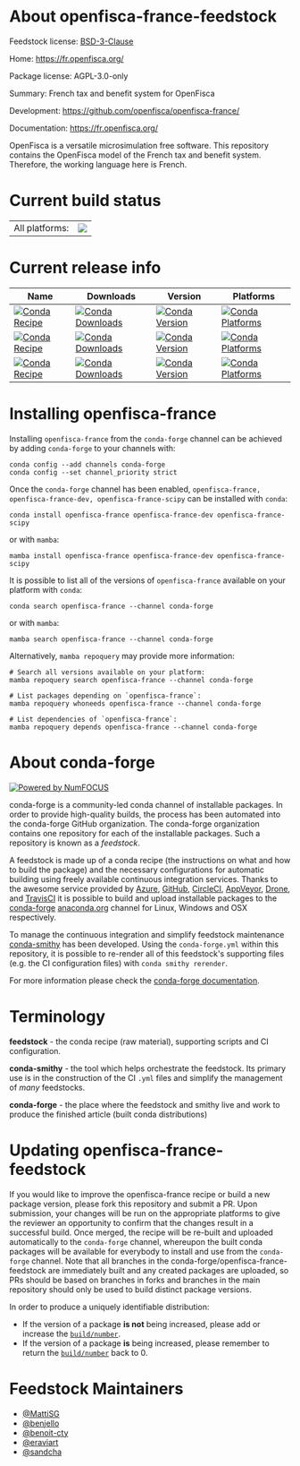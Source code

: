 About openfisca-france-feedstock
================================

Feedstock license: [BSD-3-Clause](https://github.com/conda-forge/openfisca-france-feedstock/blob/main/LICENSE.txt)

Home: https://fr.openfisca.org/

Package license: AGPL-3.0-only

Summary: French tax and benefit system for OpenFisca

Development: https://github.com/openfisca/openfisca-france/

Documentation: https://fr.openfisca.org/

OpenFisca is a versatile microsimulation free software.
This repository contains the OpenFisca model of the French tax and benefit system.
Therefore, the working language here is French.


Current build status
====================


<table><tr><td>All platforms:</td>
    <td>
      <a href="https://dev.azure.com/conda-forge/feedstock-builds/_build/latest?definitionId=15119&branchName=main">
        <img src="https://dev.azure.com/conda-forge/feedstock-builds/_apis/build/status/openfisca-france-feedstock?branchName=main">
      </a>
    </td>
  </tr>
</table>

Current release info
====================

| Name | Downloads | Version | Platforms |
| --- | --- | --- | --- |
| [![Conda Recipe](https://img.shields.io/badge/recipe-openfisca--france-green.svg)](https://anaconda.org/conda-forge/openfisca-france) | [![Conda Downloads](https://img.shields.io/conda/dn/conda-forge/openfisca-france.svg)](https://anaconda.org/conda-forge/openfisca-france) | [![Conda Version](https://img.shields.io/conda/vn/conda-forge/openfisca-france.svg)](https://anaconda.org/conda-forge/openfisca-france) | [![Conda Platforms](https://img.shields.io/conda/pn/conda-forge/openfisca-france.svg)](https://anaconda.org/conda-forge/openfisca-france) |
| [![Conda Recipe](https://img.shields.io/badge/recipe-openfisca--france--dev-green.svg)](https://anaconda.org/conda-forge/openfisca-france-dev) | [![Conda Downloads](https://img.shields.io/conda/dn/conda-forge/openfisca-france-dev.svg)](https://anaconda.org/conda-forge/openfisca-france-dev) | [![Conda Version](https://img.shields.io/conda/vn/conda-forge/openfisca-france-dev.svg)](https://anaconda.org/conda-forge/openfisca-france-dev) | [![Conda Platforms](https://img.shields.io/conda/pn/conda-forge/openfisca-france-dev.svg)](https://anaconda.org/conda-forge/openfisca-france-dev) |
| [![Conda Recipe](https://img.shields.io/badge/recipe-openfisca--france--scipy-green.svg)](https://anaconda.org/conda-forge/openfisca-france-scipy) | [![Conda Downloads](https://img.shields.io/conda/dn/conda-forge/openfisca-france-scipy.svg)](https://anaconda.org/conda-forge/openfisca-france-scipy) | [![Conda Version](https://img.shields.io/conda/vn/conda-forge/openfisca-france-scipy.svg)](https://anaconda.org/conda-forge/openfisca-france-scipy) | [![Conda Platforms](https://img.shields.io/conda/pn/conda-forge/openfisca-france-scipy.svg)](https://anaconda.org/conda-forge/openfisca-france-scipy) |

Installing openfisca-france
===========================

Installing `openfisca-france` from the `conda-forge` channel can be achieved by adding `conda-forge` to your channels with:

```
conda config --add channels conda-forge
conda config --set channel_priority strict
```

Once the `conda-forge` channel has been enabled, `openfisca-france, openfisca-france-dev, openfisca-france-scipy` can be installed with `conda`:

```
conda install openfisca-france openfisca-france-dev openfisca-france-scipy
```

or with `mamba`:

```
mamba install openfisca-france openfisca-france-dev openfisca-france-scipy
```

It is possible to list all of the versions of `openfisca-france` available on your platform with `conda`:

```
conda search openfisca-france --channel conda-forge
```

or with `mamba`:

```
mamba search openfisca-france --channel conda-forge
```

Alternatively, `mamba repoquery` may provide more information:

```
# Search all versions available on your platform:
mamba repoquery search openfisca-france --channel conda-forge

# List packages depending on `openfisca-france`:
mamba repoquery whoneeds openfisca-france --channel conda-forge

# List dependencies of `openfisca-france`:
mamba repoquery depends openfisca-france --channel conda-forge
```


About conda-forge
=================

[![Powered by
NumFOCUS](https://img.shields.io/badge/powered%20by-NumFOCUS-orange.svg?style=flat&colorA=E1523D&colorB=007D8A)](https://numfocus.org)

conda-forge is a community-led conda channel of installable packages.
In order to provide high-quality builds, the process has been automated into the
conda-forge GitHub organization. The conda-forge organization contains one repository
for each of the installable packages. Such a repository is known as a *feedstock*.

A feedstock is made up of a conda recipe (the instructions on what and how to build
the package) and the necessary configurations for automatic building using freely
available continuous integration services. Thanks to the awesome service provided by
[Azure](https://azure.microsoft.com/en-us/services/devops/), [GitHub](https://github.com/),
[CircleCI](https://circleci.com/), [AppVeyor](https://www.appveyor.com/),
[Drone](https://cloud.drone.io/welcome), and [TravisCI](https://travis-ci.com/)
it is possible to build and upload installable packages to the
[conda-forge](https://anaconda.org/conda-forge) [anaconda.org](https://anaconda.org/)
channel for Linux, Windows and OSX respectively.

To manage the continuous integration and simplify feedstock maintenance
[conda-smithy](https://github.com/conda-forge/conda-smithy) has been developed.
Using the ``conda-forge.yml`` within this repository, it is possible to re-render all of
this feedstock's supporting files (e.g. the CI configuration files) with ``conda smithy rerender``.

For more information please check the [conda-forge documentation](https://conda-forge.org/docs/).

Terminology
===========

**feedstock** - the conda recipe (raw material), supporting scripts and CI configuration.

**conda-smithy** - the tool which helps orchestrate the feedstock.
                   Its primary use is in the construction of the CI ``.yml`` files
                   and simplify the management of *many* feedstocks.

**conda-forge** - the place where the feedstock and smithy live and work to
                  produce the finished article (built conda distributions)


Updating openfisca-france-feedstock
===================================

If you would like to improve the openfisca-france recipe or build a new
package version, please fork this repository and submit a PR. Upon submission,
your changes will be run on the appropriate platforms to give the reviewer an
opportunity to confirm that the changes result in a successful build. Once
merged, the recipe will be re-built and uploaded automatically to the
`conda-forge` channel, whereupon the built conda packages will be available for
everybody to install and use from the `conda-forge` channel.
Note that all branches in the conda-forge/openfisca-france-feedstock are
immediately built and any created packages are uploaded, so PRs should be based
on branches in forks and branches in the main repository should only be used to
build distinct package versions.

In order to produce a uniquely identifiable distribution:
 * If the version of a package **is not** being increased, please add or increase
   the [``build/number``](https://docs.conda.io/projects/conda-build/en/latest/resources/define-metadata.html#build-number-and-string).
 * If the version of a package **is** being increased, please remember to return
   the [``build/number``](https://docs.conda.io/projects/conda-build/en/latest/resources/define-metadata.html#build-number-and-string)
   back to 0.

Feedstock Maintainers
=====================

* [@MattiSG](https://github.com/MattiSG/)
* [@benjello](https://github.com/benjello/)
* [@benoit-cty](https://github.com/benoit-cty/)
* [@eraviart](https://github.com/eraviart/)
* [@sandcha](https://github.com/sandcha/)

